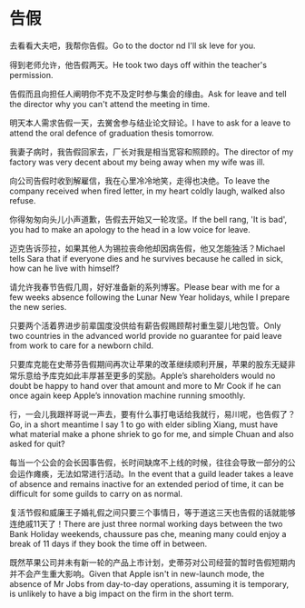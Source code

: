 # 告假

<p><span class="chinese">去看看大夫吧，我帮你告假。</span><span class="english">Go to the doctor nd I'll sk leve for you.</span></p>

<p><span class="chinese">得到老师允许，他告假两天。</span><span class="english">He took two days off within the teacher's permission.</span></p>

<p><span class="chinese">告假而且向担任人阐明你不克不及定时参与集会的缘由。</span><span class="english">Ask for leave and tell the director why you can't attend the meeting in time.</span></p>

<p><span class="chinese">明天本人需求告假一天，去黉舍参与结业论文辩论。</span><span class="english">I have to ask for a leave to attend the oral defence of graduation thesis tomorrow.</span></p>

<p><span class="chinese">我妻子病时，我告假回家去，厂长对我是相当宽容和照顾的。</span><span class="english">The director of my factory was very decent about my being away when my wife was ill.</span></p>

<p><span class="chinese">向公司告假时收到解雇信，我在心里冷冷地笑，走得也决绝。</span><span class="english">To leave the company received when fired letter, in my heart coldly laugh, walked also refuse.</span></p>

<p><span class="chinese">你得匆匆向头儿小声道歉，告假去开始又一轮攻坚。</span><span class="english">If the bell rang, 'It is bad', you had to make an apology to the head in a low voice for leave.</span></p>

<p><span class="chinese">迈克告诉莎拉，如果其他人为锡拉丧命他却因病告假，他又怎能独活？</span><span class="english">Michael tells Sara that if everyone dies and he survives because he called in sick, how can he live with himself?</span></p>

<p><span class="chinese">请允许我春节告假几周，好好准备新的系列博客。</span><span class="english">Please bear with me for a few weeks absence following the Lunar New Year holidays, while I prepare the new series.</span></p>

<p><span class="chinese">只要两个活着界进步前辈国度没供给有薪告假赐顾帮衬重生婴儿地包管。</span><span class="english">Only two countries in the advanced world provide no guarantee for paid leave from work to care for a newborn child.</span></p>

<p><span class="chinese">只要库克能在史蒂芬告假期间再次让苹果的改革继续顺利开展，苹果的股东无疑非常乐意给予库克如此丰厚甚至更多的奖励。</span><span class="english">Apple’s shareholders would no doubt be happy to hand over that amount and more to Mr Cook if he can once again keep Apple’s innovation machine running smoothly.</span></p>

<p><span class="chinese">行，一会儿我跟祥哥说一声去，要有什么事打电话给我就行，易川呢，也告假了？</span><span class="english">Go, in a short meantime I say 1 to go with elder sibling Xiang, must have what material make a phone shriek to go for me, and simple Chuan and also asked for quit?</span></p>

<p><span class="chinese">每当一个公会的会长因事告假，长时间缺席不上线的时候，往往会导致一部分的公会运作瘫痪，无法如常进行活动。</span><span class="english">In the event that a guild leader takes a leave of absence and remains inactive for an extended period of time, it can be difficult for some guilds to carry on as normal.</span></p>

<p><span class="chinese">复活节假和威廉王子婚礼假之间只要三个事情日，等于道这三天也告假的话就能够连绝戚11天了！</span><span class="english">There are just three normal working days between the two Bank Holiday weekends, chaussure pas che, meaning many could enjoy a break of 11 days if they book the time off in between.</span></p>

<p><span class="chinese">既然苹果公司并未有新一轮的产品上市计划，史蒂芬对公司经营的暂时告假短期内并不会产生重大影响。</span><span class="english">Given that Apple isn't in new-launch mode, the absence of Mr Jobs from day-to-day operations, assuming it is temporary, is unlikely to have a big impact on the firm in the short term.</span></p>


